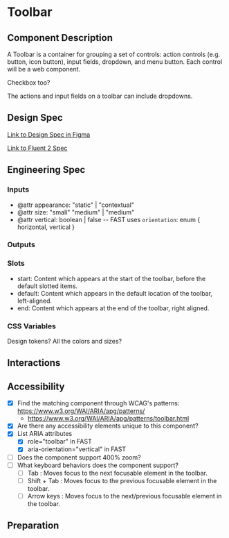 # Toolbar

## Component Description

A Toolbar is a container for grouping a set of controls: action controls (e.g. button, icon button), input fields, dropdown, and menu button. Each control will be a web component.

Checkbox too?

The actions and input fields on a toolbar can include dropdowns.

## Design Spec

[Link to Design Spec in Figma](https://www.figma.com/file/QfHyx6ApwFEcw5q4pM9CSZ/Toolbar?node-id=2351-6672&t=MuajdFxoCBjwlK4w-0)

[Link to Fluent 2 Spec](https://master--628d031b55e942004ac95df1.chromatic.com/?path=/docs/components-toolbar--default)

## Engineering Spec

### Inputs

- @attr appearance: "static" | "contextual"
- @attr size: "small" "medium" | "medium"
- @attr vertical: boolean | false
  -- FAST uses `orientation`: enum { horizontal, vertical }

### Outputs

### Slots

- start: Content which appears at the start of the toolbar, before the default slotted items.
- default: Content which appears in the default location of the toolbar, left-aligned.
- end: Content which appears at the end of the toolbar, right aligned.

### CSS Variables

Design tokens? All the colors and sizes?

## Interactions

## Accessibility

- [x] Find the matching component through WCAG's patterns: https://www.w3.org/WAI/ARIA/apg/patterns/
  - https://www.w3.org/WAI/ARIA/apg/patterns/toolbar.html
- [x] Are there any accessibility elements unique to this component?
- [x] List ARIA attributes
  - [x] role="toolbar" in FAST
  - [x] aria-orientation="vertical" in FAST
- [ ] Does the component support 400% zoom?
- [ ] What keyboard behaviors does the component support?
  - [ ] Tab : Moves focus to the next focusable element in the toolbar.
  - [ ] Shift + Tab : Moves focus to the previous focusable element in the toolbar.
  - [ ] Arrow keys : Moves focus to the next/previous focusable element in the toolbar.

## Preparation

